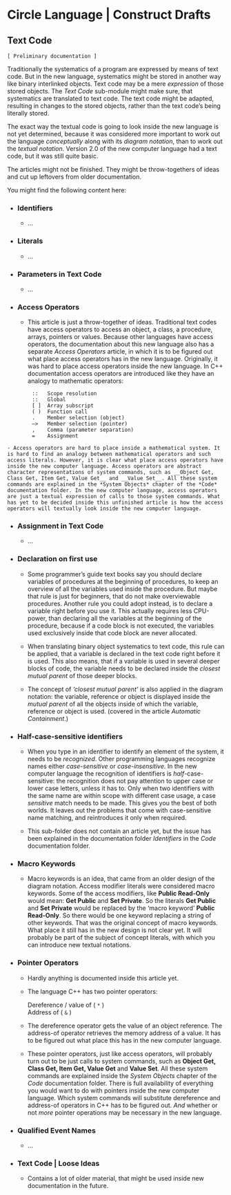 ﻿Circle Language | Construct Drafts
==================================

Text Code
---------

`[ Preliminary documentation ]`

Traditionally the systematics of a program are expressed by means of text code. But in the new language, systematics might be stored in another way like binary interlinked objects. Text code may be a mere *expression* of those stored objects. The *Text Code* sub-module might make sure, that systematics are translated to text code. The text code might be adapted, resulting in changes to the stored  objects, rather than the text code’s being literally stored.

The exact way the textual code is going to look inside the new language is not yet determined, because it was considered more important to work out the language *conceptually* along with its *diagram notation*, than to work out the *textual notation*. Version 2.0 of the new computer language had a text code, but it was still quite basic.

The articles might not be finished. They might be throw-togethers of ideas and cut up leftovers from older documentation.

You might find the following content here:

- ### Identifiers

    - ...

- ### Literals

    - ...

- ### Parameters in Text Code

    - ...

- ### Access Operators

    - This article is just a throw-together of ideas. Traditional text codes have access operators to access an object, a class, a procedure, arrays, pointers or values. Because other languages have access operators, the documentation about this new language also has a separate *Access Operators* article, in which it is to be figured out what place access operators has in the new language. Originally, it was hard to place access operators inside the new language. In C++ documentation access operators are introduced like they have an analogy to mathematic operators:  

````
        ::   Scope resolution  
        ::   Global  
        [ ]  Array subscript  
        ( )  Function call  
        .    Member selection (object)  
        –>   Member selection (pointer)  
        ,    Comma (parameter separation)  
        =    Assignment
````

    - Access operators are hard to place inside a mathematical system. It is hard to find an analogy between mathematical operators and such access literals. However, it is clear what place access operators have inside the new computer language. Access operators are abstract character representations of system commands, such as __Object Get, Class Get, Item Get, Value Get__ and __Value Set__. All these system commands are explained in the *System Objects* chapter of the *Code* documentation folder. In the new computer language, access operators are just a textual expression of calls to those system commands. What has yet to be decided inside this unfinished article is how the access operators will textually look inside the new computer language.

- ### Assignment in Text Code

    - ...

- ### Declaration on first use

    - Some programmer’s guide text books say you should declare variables of procedures at the beginning of procedures, to keep an overview of all the variables used inside the procedure. But maybe that rule is just for beginners, that do not make overviewable procedures. Another rule you could adopt instead, is to declare a variable right before you use it. This actually requires less CPU-power, than declaring all the variables at the beginning of the procedure, because if a code block is not executed, the variables used exclusively inside that code block are never allocated.

    - When translating binary object systematics to text code, this rule can be applied, that a variable is declared in the text code right before it is used. This also means, that if a variable is used in several deeper blocks of code, the variable needs to be declared inside the *closest mutual parent* of those deeper blocks.

    - The concept of *‘closest mutual parent’* is also applied in the diagram notation: the variable, reference or object is displayed inside the *mutual parent* of all the objects inside of which the variable, reference or object is used. (covered in the article *Automatic Containment*.)

- ### Half-case-sensitive identifiers

    - When you type in an identifier to identify an element of the system, it needs to be *recognized*. Other programming languages recognize names either *case-sensitive* or *case-insensitive*. In the new computer language the recognition of identifiers is *half*-case-sensitive: the recognition does not pay attention to upper case or lower case letters, unless it has to. Only when two identifiers with the same name are within scope with different case usage, a case *sensitive* match needs to be made. This gives you the best of both worlds. It leaves out the problems that come with case-sensitive name matching, and reintroduces it only when required.

    - This sub-folder does not contain an article yet, but the issue has been explained in the documentation folder *Identifiers* in the *Code* documentation folder.

- ### Macro Keywords

    - Macro keywords is an idea, that came from an older design of the diagram notation. Access modifier literals were considered macro keywords. Some of the access modifiers, like __Public Read-Only__ would mean: __Get Public__ and __Set Private__. So the literals __Get Public__ and __Set Private__ would be replaced by the ‘macro keyword’ __Public Read-Only__. So there would be one keyword replacing a string of other keywords. That was the original concept of macro keywords. What place it still has in the new design is not clear yet. It will probably be part of the subject of concept literals, with which you can introduce new textual notations.

- ### Pointer Operators

    - Hardly anything is documented inside this article yet.

    - The language C++ has two pointer operators:

      Dereference / value of ( `*` )  
      Address of ( `&` )

    - The dereference operator gets the value of an object reference. The address-of operator retrieves the memory address of a value. It has to be figured out what place this has in the new computer language.

    - These pointer operators, just like access operators, will probably turn out to be just calls to system commands, such as __Object Get, Class Get, Item Get, Value Get__ and __Value Set__. All these system commands are explained inside the *System Objects* chapter of the *Code* documentation folder. There is full availability of everything you would want to do with pointers inside the new computer language. Which system commands will substitute dereference and address-of operators in C++ has to be figured out. *And* whether or not *more* pointer operations may be necessary in the new language.

- ### Qualified Event Names

    - ...

- ### Text Code | Loose Ideas
  
    - Contains a lot of older material, that might be used inside new documentation in the future.